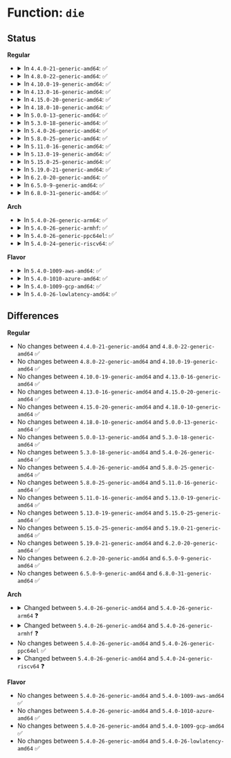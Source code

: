 # Function: <code>die</code>

## Status
<b>Regular</b>
<ul>
<li>
<details>
<summary>In <code>4.4.0-21-generic-amd64</code>: ✅</summary>

```c
void die(const char * str, struct pt_regs * regs, long int err)
```

```json
{
  "name": "die",
  "collision_type": "Unique Global",
  "inline_type": "No",
  "funcs": [
    {
      "addr": 18446744071579050096,
      "name": "die",
      "external": true,
      "loc": "arch/x86/kernel/dumpstack.c:306",
      "file": "arch/x86/kernel/dumpstack.c",
      "inline": "seen, unknown",
      "caller_inline": [],
      "caller_func": [
        "arch/x86/kernel/traps.c:do_trap",
        "arch/x86/kernel/traps.c:do_general_protection",
        "arch/x86/kernel/traps.c:math_error",
        "arch/x86/kernel/traps.c:do_double_fault",
        "arch/x86/kernel/traps.c:do_bounds",
        "arch/x86/kernel/traps.c:do_bounds"
      ]
    }
  ],
  "symbols": [
    {
      "addr": 18446744071579050096,
      "name": "die",
      "section": ".text",
      "bind": "STB_GLOBAL",
      "size": 101
    }
  ]
}
```
</details>
</li>
<li>
<details>
<summary>In <code>4.8.0-22-generic-amd64</code>: ✅</summary>

```c
void die(const char * str, struct pt_regs * regs, long int err)
```

```json
{
  "name": "die",
  "collision_type": "Unique Global",
  "inline_type": "No",
  "funcs": [
    {
      "addr": 18446744071579046336,
      "name": "die",
      "external": true,
      "loc": "arch/x86/kernel/dumpstack.c:319",
      "file": "arch/x86/kernel/dumpstack.c",
      "inline": "seen, unknown",
      "caller_inline": [],
      "caller_func": [
        "arch/x86/kernel/traps.c:math_error",
        "arch/x86/kernel/traps.c:do_general_protection",
        "arch/x86/kernel/traps.c:do_bounds",
        "arch/x86/kernel/traps.c:do_bounds",
        "arch/x86/kernel/traps.c:do_double_fault",
        "arch/x86/kernel/traps.c:do_trap"
      ]
    }
  ],
  "symbols": [
    {
      "addr": 18446744071579046336,
      "name": "die",
      "section": ".text",
      "bind": "STB_GLOBAL",
      "size": 101
    }
  ]
}
```
</details>
</li>
<li>
<details>
<summary>In <code>4.10.0-19-generic-amd64</code>: ✅</summary>

```c
void die(const char * str, struct pt_regs * regs, long int err)
```

```json
{
  "name": "die",
  "collision_type": "Unique Global",
  "inline_type": "No",
  "funcs": [
    {
      "addr": 18446744071579045392,
      "name": "die",
      "external": true,
      "loc": "arch/x86/kernel/dumpstack.c:285",
      "file": "arch/x86/kernel/dumpstack.c",
      "inline": "seen, unknown",
      "caller_inline": [],
      "caller_func": [
        "arch/x86/kernel/traps.c:do_device_not_available",
        "arch/x86/kernel/traps.c:math_error",
        "arch/x86/kernel/traps.c:do_general_protection",
        "arch/x86/kernel/traps.c:do_bounds",
        "arch/x86/kernel/traps.c:do_bounds",
        "arch/x86/kernel/traps.c:do_double_fault",
        "arch/x86/kernel/traps.c:handle_stack_overflow",
        "arch/x86/kernel/traps.c:do_trap"
      ]
    }
  ],
  "symbols": [
    {
      "addr": 18446744071579045392,
      "name": "die",
      "section": ".text",
      "bind": "STB_GLOBAL",
      "size": 101
    }
  ]
}
```
</details>
</li>
<li>
<details>
<summary>In <code>4.13.0-16-generic-amd64</code>: ✅</summary>

```c
void die(const char * str, struct pt_regs * regs, long int err)
```

```json
{
  "name": "die",
  "collision_type": "Unique Global",
  "inline_type": "No",
  "funcs": [
    {
      "addr": 18446744071579037984,
      "name": "die",
      "external": true,
      "loc": "arch/x86/kernel/dumpstack.c:287",
      "file": "arch/x86/kernel/dumpstack.c",
      "inline": "seen, unknown",
      "caller_inline": [],
      "caller_func": [
        "arch/x86/kernel/traps.c:do_device_not_available",
        "arch/x86/kernel/traps.c:math_error",
        "arch/x86/kernel/traps.c:do_general_protection",
        "arch/x86/kernel/traps.c:do_bounds",
        "arch/x86/kernel/traps.c:do_bounds",
        "arch/x86/kernel/traps.c:do_double_fault",
        "arch/x86/kernel/traps.c:handle_stack_overflow",
        "arch/x86/kernel/traps.c:do_trap"
      ]
    }
  ],
  "symbols": [
    {
      "addr": 18446744071579037984,
      "name": "die",
      "section": ".text",
      "bind": "STB_GLOBAL",
      "size": 75
    }
  ]
}
```
</details>
</li>
<li>
<details>
<summary>In <code>4.15.0-20-generic-amd64</code>: ✅</summary>

```c
void die(const char * str, struct pt_regs * regs, long int err)
```

```json
{
  "name": "die",
  "collision_type": "Unique Global",
  "inline_type": "No",
  "funcs": [
    {
      "addr": 18446744071579046176,
      "name": "die",
      "external": true,
      "loc": "arch/x86/kernel/dumpstack.c:349",
      "file": "arch/x86/kernel/dumpstack.c",
      "inline": "seen, unknown",
      "caller_inline": [],
      "caller_func": [
        "arch/x86/kernel/traps.c:do_device_not_available",
        "arch/x86/kernel/traps.c:math_error",
        "arch/x86/kernel/traps.c:do_general_protection",
        "arch/x86/kernel/traps.c:do_bounds",
        "arch/x86/kernel/traps.c:do_bounds",
        "arch/x86/kernel/traps.c:do_double_fault",
        "arch/x86/kernel/traps.c:handle_stack_overflow",
        "arch/x86/kernel/traps.c:do_trap"
      ]
    }
  ],
  "symbols": [
    {
      "addr": 18446744071579046176,
      "name": "die",
      "section": ".text",
      "bind": "STB_GLOBAL",
      "size": 75
    }
  ]
}
```
</details>
</li>
<li>
<details>
<summary>In <code>4.18.0-10-generic-amd64</code>: ✅</summary>

```c
void die(const char * str, struct pt_regs * regs, long int err)
```

```json
{
  "name": "die",
  "collision_type": "Unique Global",
  "inline_type": "No",
  "funcs": [
    {
      "addr": 18446744071579049408,
      "name": "die",
      "external": true,
      "loc": "arch/x86/kernel/dumpstack.c:407",
      "file": "arch/x86/kernel/dumpstack.c",
      "inline": "seen, unknown",
      "caller_inline": [],
      "caller_func": [
        "arch/x86/kernel/traps.c:do_device_not_available",
        "arch/x86/kernel/traps.c:math_error",
        "arch/x86/kernel/traps.c:do_general_protection",
        "arch/x86/kernel/traps.c:do_bounds",
        "arch/x86/kernel/traps.c:do_bounds",
        "arch/x86/kernel/traps.c:do_double_fault",
        "arch/x86/kernel/traps.c:handle_stack_overflow",
        "arch/x86/kernel/traps.c:do_trap"
      ]
    }
  ],
  "symbols": [
    {
      "addr": 18446744071579049408,
      "name": "die",
      "section": ".text",
      "bind": "STB_GLOBAL",
      "size": 75
    }
  ]
}
```
</details>
</li>
<li>
<details>
<summary>In <code>5.0.0-13-generic-amd64</code>: ✅</summary>

```c
void die(const char * str, struct pt_regs * regs, long int err)
```

```json
{
  "name": "die",
  "collision_type": "Unique Global",
  "inline_type": "No",
  "funcs": [
    {
      "addr": 18446744071579054384,
      "name": "die",
      "external": true,
      "loc": "arch/x86/kernel/dumpstack.c:398",
      "file": "arch/x86/kernel/dumpstack.c",
      "inline": "seen, unknown",
      "caller_inline": [],
      "caller_func": [
        "arch/x86/kernel/traps.c:do_device_not_available",
        "arch/x86/kernel/traps.c:math_error",
        "arch/x86/kernel/traps.c:do_general_protection",
        "arch/x86/kernel/traps.c:do_bounds",
        "arch/x86/kernel/traps.c:do_bounds",
        "arch/x86/kernel/traps.c:do_bounds",
        "arch/x86/kernel/traps.c:do_double_fault",
        "arch/x86/kernel/traps.c:handle_stack_overflow",
        "arch/x86/kernel/traps.c:do_trap"
      ]
    }
  ],
  "symbols": [
    {
      "addr": 18446744071579054384,
      "name": "die",
      "section": ".text",
      "bind": "STB_GLOBAL",
      "size": 75
    }
  ]
}
```
</details>
</li>
<li>
<details>
<summary>In <code>5.3.0-18-generic-amd64</code>: ✅</summary>

```c
void die(const char * str, struct pt_regs * regs, long int err)
```

```json
{
  "name": "die",
  "collision_type": "Unique Global",
  "inline_type": "No",
  "funcs": [
    {
      "addr": 18446744071579062160,
      "name": "die",
      "external": true,
      "loc": "arch/x86/kernel/dumpstack.c:398",
      "file": "arch/x86/kernel/dumpstack.c",
      "inline": "seen, unknown",
      "caller_inline": [],
      "caller_func": [
        "arch/x86/kernel/traps.c:do_device_not_available",
        "arch/x86/kernel/traps.c:math_error",
        "arch/x86/kernel/traps.c:do_general_protection",
        "arch/x86/kernel/traps.c:do_bounds",
        "arch/x86/kernel/traps.c:do_bounds",
        "arch/x86/kernel/traps.c:do_bounds",
        "arch/x86/kernel/traps.c:do_double_fault",
        "arch/x86/kernel/traps.c:handle_stack_overflow",
        "arch/x86/kernel/traps.c:do_trap"
      ]
    }
  ],
  "symbols": [
    {
      "addr": 18446744071579062160,
      "name": "die",
      "section": ".text",
      "bind": "STB_GLOBAL",
      "size": 77
    }
  ]
}
```
</details>
</li>
<li>
<details>
<summary>In <code>5.4.0-26-generic-amd64</code>: ✅</summary>

```c
void die(const char * str, struct pt_regs * regs, long int err)
```

```json
{
  "name": "die",
  "collision_type": "Unique Global",
  "inline_type": "No",
  "funcs": [
    {
      "addr": 18446744071579064256,
      "name": "die",
      "external": true,
      "loc": "arch/x86/kernel/dumpstack.c:403",
      "file": "arch/x86/kernel/dumpstack.c",
      "inline": "seen, unknown",
      "caller_inline": [],
      "caller_func": [
        "arch/x86/kernel/traps.c:do_device_not_available",
        "arch/x86/kernel/traps.c:math_error",
        "arch/x86/kernel/traps.c:do_general_protection",
        "arch/x86/kernel/traps.c:do_bounds",
        "arch/x86/kernel/traps.c:do_bounds",
        "arch/x86/kernel/traps.c:do_bounds",
        "arch/x86/kernel/traps.c:do_double_fault",
        "arch/x86/kernel/traps.c:handle_stack_overflow",
        "arch/x86/kernel/traps.c:do_trap"
      ]
    }
  ],
  "symbols": [
    {
      "addr": 18446744071579064256,
      "name": "die",
      "section": ".text",
      "bind": "STB_GLOBAL",
      "size": 77
    }
  ]
}
```
</details>
</li>
<li>
<details>
<summary>In <code>5.8.0-25-generic-amd64</code>: ✅</summary>

```c
void die(const char * str, struct pt_regs * regs, long int err)
```

```json
{
  "name": "die",
  "collision_type": "Unique Global",
  "inline_type": "No",
  "funcs": [
    {
      "addr": 18446744071579072240,
      "name": "die",
      "external": true,
      "loc": "arch/x86/kernel/dumpstack.c:422",
      "file": "arch/x86/kernel/dumpstack.c",
      "inline": "seen, unknown",
      "caller_inline": [],
      "caller_func": [
        "arch/x86/kernel/traps.c:exc_device_not_available",
        "arch/x86/kernel/traps.c:math_error",
        "arch/x86/kernel/traps.c:exc_int3",
        "arch/x86/kernel/traps.c:exc_bounds",
        "arch/x86/kernel/traps.c:exc_double_fault",
        "arch/x86/kernel/traps.c:handle_stack_overflow",
        "arch/x86/kernel/traps.c:exc_alignment_check",
        "arch/x86/kernel/traps.c:do_trap"
      ]
    }
  ],
  "symbols": [
    {
      "addr": 18446744071579072240,
      "name": "die",
      "section": ".text",
      "bind": "STB_GLOBAL",
      "size": 77
    }
  ]
}
```
</details>
</li>
<li>
<details>
<summary>In <code>5.11.0-16-generic-amd64</code>: ✅</summary>

```c
void die(const char * str, struct pt_regs * regs, long int err)
```

```json
{
  "name": "die",
  "collision_type": "Unique Global",
  "inline_type": "No",
  "funcs": [
    {
      "addr": 18446744071579076464,
      "name": "die",
      "external": true,
      "loc": "arch/x86/kernel/dumpstack.c:439",
      "file": "arch/x86/kernel/dumpstack.c",
      "inline": "seen, unknown",
      "caller_inline": [],
      "caller_func": [
        "arch/x86/kernel/traps.c:exc_device_not_available",
        "arch/x86/kernel/traps.c:math_error",
        "arch/x86/kernel/traps.c:exc_int3",
        "arch/x86/kernel/traps.c:exc_bounds",
        "arch/x86/kernel/traps.c:exc_double_fault",
        "arch/x86/kernel/traps.c:handle_stack_overflow",
        "arch/x86/kernel/traps.c:exc_alignment_check",
        "arch/x86/kernel/traps.c:do_trap"
      ]
    }
  ],
  "symbols": [
    {
      "addr": 18446744071579076464,
      "name": "die",
      "section": ".text",
      "bind": "STB_GLOBAL",
      "size": 77
    }
  ]
}
```
</details>
</li>
<li>
<details>
<summary>In <code>5.13.0-19-generic-amd64</code>: ✅</summary>

```c
void die(const char * str, struct pt_regs * regs, long int err)
```

```json
{
  "name": "die",
  "collision_type": "Unique Global",
  "inline_type": "No",
  "funcs": [
    {
      "addr": 18446744071579083408,
      "name": "die",
      "external": true,
      "loc": "arch/x86/kernel/dumpstack.c:439",
      "file": "arch/x86/kernel/dumpstack.c",
      "inline": "seen, unknown",
      "caller_inline": [],
      "caller_func": [
        "arch/x86/kernel/traps.c:exc_device_not_available",
        "arch/x86/kernel/traps.c:math_error",
        "arch/x86/kernel/traps.c:exc_int3",
        "arch/x86/kernel/traps.c:exc_bounds",
        "arch/x86/kernel/traps.c:exc_double_fault",
        "arch/x86/kernel/traps.c:handle_stack_overflow",
        "arch/x86/kernel/traps.c:exc_alignment_check",
        "arch/x86/kernel/traps.c:do_trap"
      ]
    }
  ],
  "symbols": [
    {
      "addr": 18446744071579083408,
      "name": "die",
      "section": ".text",
      "bind": "STB_GLOBAL",
      "size": 77
    }
  ]
}
```
</details>
</li>
<li>
<details>
<summary>In <code>5.15.0-25-generic-amd64</code>: ✅</summary>

```c
void die(const char * str, struct pt_regs * regs, long int err)
```

```json
{
  "name": "die",
  "collision_type": "Unique Global",
  "inline_type": "No",
  "funcs": [
    {
      "addr": 18446744071579106368,
      "name": "die",
      "external": true,
      "loc": "arch/x86/kernel/dumpstack.c:439",
      "file": "arch/x86/kernel/dumpstack.c",
      "inline": "seen, unknown",
      "caller_inline": [],
      "caller_func": [
        "arch/x86/kernel/traps.c:exc_device_not_available",
        "arch/x86/kernel/traps.c:math_error",
        "arch/x86/kernel/traps.c:exc_int3",
        "arch/x86/kernel/traps.c:exc_bounds",
        "arch/x86/kernel/traps.c:exc_double_fault",
        "arch/x86/kernel/traps.c:handle_stack_overflow",
        "arch/x86/kernel/traps.c:exc_alignment_check",
        "arch/x86/kernel/traps.c:do_trap"
      ]
    }
  ],
  "symbols": [
    {
      "addr": 18446744071579106368,
      "name": "die",
      "section": ".text",
      "bind": "STB_GLOBAL",
      "size": 77
    }
  ]
}
```
</details>
</li>
<li>
<details>
<summary>In <code>5.19.0-21-generic-amd64</code>: ✅</summary>

```c
void die(const char * str, struct pt_regs * regs, long int err)
```

```json
{
  "name": "die",
  "collision_type": "Unique Global",
  "inline_type": "No",
  "funcs": [
    {
      "addr": 18446744071579136992,
      "name": "die",
      "external": true,
      "loc": "arch/x86/kernel/dumpstack.c:433",
      "file": "arch/x86/kernel/dumpstack.c",
      "inline": "seen, unknown",
      "caller_inline": [],
      "caller_func": [
        "arch/x86/kernel/traps.c:exc_device_not_available",
        "arch/x86/kernel/traps.c:math_error",
        "arch/x86/kernel/traps.c:exc_int3",
        "arch/x86/kernel/traps.c:exc_bounds",
        "arch/x86/kernel/traps.c:exc_double_fault",
        "arch/x86/kernel/traps.c:handle_stack_overflow",
        "arch/x86/kernel/traps.c:exc_alignment_check",
        "arch/x86/kernel/traps.c:do_trap"
      ]
    }
  ],
  "symbols": [
    {
      "addr": 18446744071579136992,
      "name": "die",
      "section": ".text",
      "bind": "STB_GLOBAL",
      "size": 87
    }
  ]
}
```
</details>
</li>
<li>
<details>
<summary>In <code>6.2.0-20-generic-amd64</code>: ✅</summary>

```c
void die(const char * str, struct pt_regs * regs, long int err)
```

```json
{
  "name": "die",
  "collision_type": "Unique Global",
  "inline_type": "No",
  "funcs": [
    {
      "addr": 18446744071579180464,
      "name": "die",
      "external": true,
      "loc": "arch/x86/kernel/dumpstack.c:439",
      "file": "arch/x86/kernel/dumpstack.c",
      "inline": "seen, unknown",
      "caller_inline": [],
      "caller_func": [
        "arch/x86/kernel/traps.c:exc_device_not_available",
        "arch/x86/kernel/traps.c:math_error",
        "arch/x86/kernel/traps.c:exc_int3",
        "arch/x86/kernel/traps.c:exc_bounds",
        "arch/x86/kernel/traps.c:exc_double_fault",
        "arch/x86/kernel/traps.c:handle_stack_overflow",
        "arch/x86/kernel/traps.c:exc_alignment_check",
        "arch/x86/kernel/traps.c:do_trap"
      ]
    }
  ],
  "symbols": [
    {
      "addr": 18446744071579180464,
      "name": "die",
      "section": ".text",
      "bind": "STB_GLOBAL",
      "size": 156
    }
  ]
}
```
</details>
</li>
<li>
<details>
<summary>In <code>6.5.0-9-generic-amd64</code>: ✅</summary>

```c
void die(const char * str, struct pt_regs * regs, long int err)
```

```json
{
  "name": "die",
  "collision_type": "Unique Global",
  "inline_type": "No",
  "funcs": [
    {
      "addr": 18446744071579183856,
      "name": "die",
      "external": true,
      "loc": "arch/x86/kernel/dumpstack.c:442",
      "file": "arch/x86/kernel/dumpstack.c",
      "inline": "seen, unknown",
      "caller_inline": [],
      "caller_func": [
        "arch/x86/kernel/traps.c:exc_device_not_available",
        "arch/x86/kernel/traps.c:math_error",
        "arch/x86/kernel/traps.c:exc_int3",
        "arch/x86/kernel/traps.c:exc_bounds",
        "arch/x86/kernel/traps.c:exc_double_fault",
        "arch/x86/kernel/traps.c:handle_stack_overflow",
        "arch/x86/kernel/traps.c:exc_alignment_check",
        "arch/x86/kernel/traps.c:do_trap"
      ]
    }
  ],
  "symbols": [
    {
      "addr": 18446744071579183856,
      "name": "die",
      "section": ".text",
      "bind": "STB_GLOBAL",
      "size": 156
    }
  ]
}
```
</details>
</li>
<li>
<details>
<summary>In <code>6.8.0-31-generic-amd64</code>: ✅</summary>

```c
void die(const char * str, struct pt_regs * regs, long int err)
```

```json
{
  "name": "die",
  "collision_type": "Unique Global",
  "inline_type": "No",
  "funcs": [
    {
      "addr": 18446744071579213072,
      "name": "die",
      "external": true,
      "loc": "arch/x86/kernel/dumpstack.c:442",
      "file": "arch/x86/kernel/dumpstack.c",
      "inline": "seen, unknown",
      "caller_inline": [],
      "caller_func": [
        "arch/x86/kernel/traps.c:exc_device_not_available",
        "arch/x86/kernel/traps.c:math_error",
        "arch/x86/kernel/traps.c:exc_int3",
        "arch/x86/kernel/traps.c:exc_bounds",
        "arch/x86/kernel/traps.c:exc_double_fault",
        "arch/x86/kernel/traps.c:handle_stack_overflow",
        "arch/x86/kernel/traps.c:exc_alignment_check",
        "arch/x86/kernel/traps.c:do_trap"
      ]
    }
  ],
  "symbols": [
    {
      "addr": 18446744071579213072,
      "name": "die",
      "section": ".text",
      "bind": "STB_GLOBAL",
      "size": 156
    }
  ]
}
```
</details>
</li>
</ul>
<b>Arch</b>
<ul>
<li>
<details>
<summary>In <code>5.4.0-26-generic-arm64</code>: ✅</summary>

```c
void die(const char * str, struct pt_regs * regs, int err)
```

```json
{
  "name": "die",
  "collision_type": "Unique Global",
  "inline_type": "No",
  "funcs": [
    {
      "addr": 18446603336490240272,
      "name": "die",
      "external": true,
      "loc": "arch/arm64/kernel/traps.c:177",
      "file": "arch/arm64/kernel/traps.c",
      "inline": "seen, unknown",
      "caller_inline": [],
      "caller_func": [
        "arch/arm64/mm/fault.c:die_kernel_fault"
      ]
    }
  ],
  "symbols": [
    {
      "addr": 18446603336490240272,
      "name": "die",
      "section": ".text",
      "bind": "STB_GLOBAL",
      "size": 692
    }
  ]
}
```
</details>
</li>
<li>
<details>
<summary>In <code>5.4.0-26-generic-armhf</code>: ✅</summary>

```c
void die(const char * str, struct pt_regs * regs, int err)
```

```json
{
  "name": "die",
  "collision_type": "Unique Global",
  "inline_type": "No",
  "funcs": [
    {
      "addr": 3224433364,
      "name": "die",
      "external": true,
      "loc": "arch/arm/kernel/traps.c:347",
      "file": "arch/arm/kernel/traps.c",
      "inline": "seen, unknown",
      "caller_inline": [],
      "caller_func": [
        "arch/arm/kernel/traps.c:bad_mode"
      ]
    }
  ],
  "symbols": [
    {
      "addr": 3224433364,
      "name": "die",
      "section": ".text",
      "bind": "STB_GLOBAL",
      "size": 908
    }
  ]
}
```
</details>
</li>
<li>
<details>
<summary>In <code>5.4.0-26-generic-ppc64el</code>: ✅</summary>

```c
void die(const char * str, struct pt_regs * regs, long int err)
```

```json
{
  "name": "die",
  "collision_type": "Unique Global",
  "inline_type": "No",
  "funcs": [
    {
      "addr": 13835058055282346464,
      "name": "die",
      "external": true,
      "loc": "arch/powerpc/kernel/traps.c:286",
      "file": "arch/powerpc/kernel/traps.c",
      "inline": "seen, unknown",
      "caller_inline": [],
      "caller_func": [
        "arch/powerpc/kernel/traps.c:kernel_bad_stack",
        "arch/powerpc/kernel/traps.c:unrecoverable_exception",
        "arch/powerpc/kernel/traps.c:altivec_assist_exception",
        "arch/powerpc/kernel/traps.c:facility_unavailable_exception",
        "arch/powerpc/kernel/traps.c:facility_unavailable_exception",
        "arch/powerpc/kernel/traps.c:vsx_unavailable_exception",
        "arch/powerpc/kernel/traps.c:altivec_unavailable_exception",
        "arch/powerpc/kernel/traps.c:kernel_fp_unavailable_exception",
        "arch/powerpc/kernel/traps.c:program_check_exception",
        "arch/powerpc/kernel/traps.c:SMIException",
        "arch/powerpc/kernel/traps.c:machine_check_exception",
        "arch/powerpc/kernel/traps.c:machine_check_exception",
        "arch/powerpc/kernel/traps.c:system_reset_exception",
        "arch/powerpc/kernel/traps.c:_exception",
        "arch/powerpc/kernel/traps.c:_exception_pkey",
        "arch/powerpc/mm/fault.c:bad_page_fault",
        "arch/powerpc/platforms/powernv/opal.c:opal_machine_check",
        "arch/powerpc/platforms/pseries/ras.c:pSeries_machine_check_exception",
        "arch/powerpc/kvm/book3s_hv_builtin.c:kvmppc_bad_interrupt"
      ]
    }
  ],
  "symbols": [
    {
      "addr": 13835058055282346464,
      "name": "die",
      "section": ".text",
      "bind": "STB_GLOBAL",
      "size": 228
    }
  ]
}
```
</details>
</li>
<li>
<details>
<summary>In <code>5.4.0-24-generic-riscv64</code>: ✅</summary>

```c
void die(struct pt_regs * regs, const char * str)
```

```json
{
  "name": "die",
  "collision_type": "Unique Global",
  "inline_type": "No",
  "funcs": [
    {
      "addr": 18446743936271346576,
      "name": "die",
      "external": true,
      "loc": "arch/riscv/kernel/traps.c:29",
      "file": "arch/riscv/kernel/traps.c",
      "inline": "seen, unknown",
      "caller_inline": [],
      "caller_func": [
        "arch/riscv/kernel/traps.c:do_trap_break",
        "arch/riscv/mm/fault.c:do_page_fault"
      ]
    }
  ],
  "symbols": [
    {
      "addr": 18446743936271346576,
      "name": "die",
      "section": ".text",
      "bind": "STB_GLOBAL",
      "size": 344
    }
  ]
}
```
</details>
</li>
</ul>
<b>Flavor</b>
<ul>
<li>
<details>
<summary>In <code>5.4.0-1009-aws-amd64</code>: ✅</summary>

```c
void die(const char * str, struct pt_regs * regs, long int err)
```

```json
{
  "name": "die",
  "collision_type": "Unique Global",
  "inline_type": "No",
  "funcs": [
    {
      "addr": 18446744071579064608,
      "name": "die",
      "external": true,
      "loc": "arch/x86/kernel/dumpstack.c:403",
      "file": "arch/x86/kernel/dumpstack.c",
      "inline": "seen, unknown",
      "caller_inline": [],
      "caller_func": [
        "arch/x86/kernel/traps.c:do_device_not_available",
        "arch/x86/kernel/traps.c:math_error",
        "arch/x86/kernel/traps.c:do_general_protection",
        "arch/x86/kernel/traps.c:do_bounds",
        "arch/x86/kernel/traps.c:do_bounds",
        "arch/x86/kernel/traps.c:do_bounds",
        "arch/x86/kernel/traps.c:do_double_fault",
        "arch/x86/kernel/traps.c:handle_stack_overflow",
        "arch/x86/kernel/traps.c:do_trap"
      ]
    }
  ],
  "symbols": [
    {
      "addr": 18446744071579064608,
      "name": "die",
      "section": ".text",
      "bind": "STB_GLOBAL",
      "size": 77
    }
  ]
}
```
</details>
</li>
<li>
<details>
<summary>In <code>5.4.0-1010-azure-amd64</code>: ✅</summary>

```c
void die(const char * str, struct pt_regs * regs, long int err)
```

```json
{
  "name": "die",
  "collision_type": "Unique Global",
  "inline_type": "No",
  "funcs": [
    {
      "addr": 18446744071578997360,
      "name": "die",
      "external": true,
      "loc": "arch/x86/kernel/dumpstack.c:403",
      "file": "arch/x86/kernel/dumpstack.c",
      "inline": "seen, unknown",
      "caller_inline": [],
      "caller_func": [
        "arch/x86/kernel/traps.c:do_device_not_available",
        "arch/x86/kernel/traps.c:math_error",
        "arch/x86/kernel/traps.c:do_general_protection",
        "arch/x86/kernel/traps.c:do_bounds",
        "arch/x86/kernel/traps.c:do_bounds",
        "arch/x86/kernel/traps.c:do_bounds",
        "arch/x86/kernel/traps.c:do_double_fault",
        "arch/x86/kernel/traps.c:handle_stack_overflow",
        "arch/x86/kernel/traps.c:do_trap"
      ]
    }
  ],
  "symbols": [
    {
      "addr": 18446744071578997360,
      "name": "die",
      "section": ".text",
      "bind": "STB_GLOBAL",
      "size": 77
    }
  ]
}
```
</details>
</li>
<li>
<details>
<summary>In <code>5.4.0-1009-gcp-amd64</code>: ✅</summary>

```c
void die(const char * str, struct pt_regs * regs, long int err)
```

```json
{
  "name": "die",
  "collision_type": "Unique Global",
  "inline_type": "No",
  "funcs": [
    {
      "addr": 18446744071579064192,
      "name": "die",
      "external": true,
      "loc": "arch/x86/kernel/dumpstack.c:403",
      "file": "arch/x86/kernel/dumpstack.c",
      "inline": "seen, unknown",
      "caller_inline": [],
      "caller_func": [
        "arch/x86/kernel/traps.c:do_device_not_available",
        "arch/x86/kernel/traps.c:math_error",
        "arch/x86/kernel/traps.c:do_general_protection",
        "arch/x86/kernel/traps.c:do_bounds",
        "arch/x86/kernel/traps.c:do_bounds",
        "arch/x86/kernel/traps.c:do_bounds",
        "arch/x86/kernel/traps.c:do_double_fault",
        "arch/x86/kernel/traps.c:handle_stack_overflow",
        "arch/x86/kernel/traps.c:do_trap"
      ]
    }
  ],
  "symbols": [
    {
      "addr": 18446744071579064192,
      "name": "die",
      "section": ".text",
      "bind": "STB_GLOBAL",
      "size": 77
    }
  ]
}
```
</details>
</li>
<li>
<details>
<summary>In <code>5.4.0-26-lowlatency-amd64</code>: ✅</summary>

```c
void die(const char * str, struct pt_regs * regs, long int err)
```

```json
{
  "name": "die",
  "collision_type": "Unique Global",
  "inline_type": "No",
  "funcs": [
    {
      "addr": 18446744071579068256,
      "name": "die",
      "external": true,
      "loc": "arch/x86/kernel/dumpstack.c:403",
      "file": "arch/x86/kernel/dumpstack.c",
      "inline": "seen, unknown",
      "caller_inline": [],
      "caller_func": [
        "arch/x86/kernel/traps.c:do_device_not_available",
        "arch/x86/kernel/traps.c:math_error",
        "arch/x86/kernel/traps.c:do_general_protection",
        "arch/x86/kernel/traps.c:do_bounds",
        "arch/x86/kernel/traps.c:do_bounds",
        "arch/x86/kernel/traps.c:do_bounds",
        "arch/x86/kernel/traps.c:do_double_fault",
        "arch/x86/kernel/traps.c:handle_stack_overflow",
        "arch/x86/kernel/traps.c:do_trap"
      ]
    }
  ],
  "symbols": [
    {
      "addr": 18446744071579068256,
      "name": "die",
      "section": ".text",
      "bind": "STB_GLOBAL",
      "size": 77
    }
  ]
}
```
</details>
</li>
</ul>

## Differences
<b>Regular</b>
<ul>
<li>
No changes between <code>4.4.0-21-generic-amd64</code> and <code>4.8.0-22-generic-amd64</code> ✅
</li>
<li>
No changes between <code>4.8.0-22-generic-amd64</code> and <code>4.10.0-19-generic-amd64</code> ✅
</li>
<li>
No changes between <code>4.10.0-19-generic-amd64</code> and <code>4.13.0-16-generic-amd64</code> ✅
</li>
<li>
No changes between <code>4.13.0-16-generic-amd64</code> and <code>4.15.0-20-generic-amd64</code> ✅
</li>
<li>
No changes between <code>4.15.0-20-generic-amd64</code> and <code>4.18.0-10-generic-amd64</code> ✅
</li>
<li>
No changes between <code>4.18.0-10-generic-amd64</code> and <code>5.0.0-13-generic-amd64</code> ✅
</li>
<li>
No changes between <code>5.0.0-13-generic-amd64</code> and <code>5.3.0-18-generic-amd64</code> ✅
</li>
<li>
No changes between <code>5.3.0-18-generic-amd64</code> and <code>5.4.0-26-generic-amd64</code> ✅
</li>
<li>
No changes between <code>5.4.0-26-generic-amd64</code> and <code>5.8.0-25-generic-amd64</code> ✅
</li>
<li>
No changes between <code>5.8.0-25-generic-amd64</code> and <code>5.11.0-16-generic-amd64</code> ✅
</li>
<li>
No changes between <code>5.11.0-16-generic-amd64</code> and <code>5.13.0-19-generic-amd64</code> ✅
</li>
<li>
No changes between <code>5.13.0-19-generic-amd64</code> and <code>5.15.0-25-generic-amd64</code> ✅
</li>
<li>
No changes between <code>5.15.0-25-generic-amd64</code> and <code>5.19.0-21-generic-amd64</code> ✅
</li>
<li>
No changes between <code>5.19.0-21-generic-amd64</code> and <code>6.2.0-20-generic-amd64</code> ✅
</li>
<li>
No changes between <code>6.2.0-20-generic-amd64</code> and <code>6.5.0-9-generic-amd64</code> ✅
</li>
<li>
No changes between <code>6.5.0-9-generic-amd64</code> and <code>6.8.0-31-generic-amd64</code> ✅
</li>
</ul>
<b>Arch</b>
<ul>
<li>
<details>
<summary>Changed between <code>5.4.0-26-generic-amd64</code> and <code>5.4.0-26-generic-arm64</code> ❓</summary>
<ul>
<li>
<b>Param type changed. </b>
<code>long int err</code> ➡️ <code>int err</code>
</li>
</ul>
</details>
</li>
<li>
<details>
<summary>Changed between <code>5.4.0-26-generic-amd64</code> and <code>5.4.0-26-generic-armhf</code> ❓</summary>
<ul>
<li>
<b>Param type changed. </b>
<code>long int err</code> ➡️ <code>int err</code>
</li>
</ul>
</details>
</li>
<li>
No changes between <code>5.4.0-26-generic-amd64</code> and <code>5.4.0-26-generic-ppc64el</code> ✅
</li>
<li>
<details>
<summary>Changed between <code>5.4.0-26-generic-amd64</code> and <code>5.4.0-24-generic-riscv64</code> ❓</summary>
<ul>
<li>
<b>Param removed. </b>
<code>long int err</code>
</li>
<li>
<b>Param reordered. </b>
<code>str, regs, err</code> ➡️ <code>regs, str</code>
</li>
</ul>
</details>
</li>
</ul>
<b>Flavor</b>
<ul>
<li>
No changes between <code>5.4.0-26-generic-amd64</code> and <code>5.4.0-1009-aws-amd64</code> ✅
</li>
<li>
No changes between <code>5.4.0-26-generic-amd64</code> and <code>5.4.0-1010-azure-amd64</code> ✅
</li>
<li>
No changes between <code>5.4.0-26-generic-amd64</code> and <code>5.4.0-1009-gcp-amd64</code> ✅
</li>
<li>
No changes between <code>5.4.0-26-generic-amd64</code> and <code>5.4.0-26-lowlatency-amd64</code> ✅
</li>
</ul>
